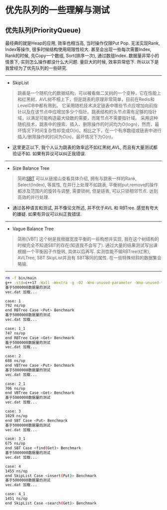 # 优先队列的一些理解与测试

## 优先队列(PriorityQueue)

最经典的就是Heap的应用, 效率也相当高, 当时操作仅限Put Pop. 无法实现Rank, Index等操作, 很多时候结构使用局限性较大. 甚至会出现一些每次需要Index, Rank的时候, 先Copy一个数组, Sort(排序一次), 通过数组Index. 数据量非常小的情景下, 实则怎么操作都没什么大问题. 量巨大的时候, 效率异常低下. 所以以下是我曾经为了优先队列的一些研究.
  
---

* SkipList
  
> 跳表是一个随机化的数据结构，可以被看做二叉树的一个变种，它在性能上和红黑树，AVL树不相上下，但是跳表的原理非常简单，目前在Redis和LeveIDB中都有用到。
它采用随机技术决定链表中哪些节点应增加向前指针以及在该节点中应增加多少个指针。跳表结构的头节点需有足够的指针域，以满足可能构造最大级数的需要，而尾节点不需要指针域。
采用这种随机技术，跳表中的搜索、插入、删除操作的时间均为O(logn)，然而，最坏情况下时间复杂性却变成O(n)。相比之下，在一个有序数组或链表中进行插入/删除操作的时间为O(n)，最坏情况下为O(n)。

* 这里更正以下, 我个人认为跳表的效率远不如红黑树,AVL, 而且有大量测试都验证不如. 如果有异议可以纠正我错误.
  
---

* Size Balance Tree
  
> 简称[SBT](https://wenku.baidu.com/view/364afa42a8956bec0975e3b1.html) 可以从链接山查看具体介绍, 拥有与跳表一样的Rank, Select(Index), 等属性, 在并行上处理不如跳表, 平衡树put,remove的操作都涉及范围内的旋转与调整, 需要锁树, 但是链表, 可以只锁相邻节点. 达到高效的并行处理.

* 通过各种语言和测试, 并不像论文所述, 并不优于AVL 和 RBTree. 感觉有夸大的嫌疑. 如果有异议可以纠正我错误.

---

* Vague Balance Tree
  
> 简称[VBT] 这个树是我根据宽度平衡的一些构想并实现, 我在这个树结构的时候完全不知道SBT的存在(知道我不会写了). 通过大量的结果测试写出课根据一个平衡因子作旋转, 具体以后再写. 实测性能不输RBTree(红黑), AVLTree, SBT SkipList并且有 SBT等同的属性. 在一些特殊倾斜的数据集会略输.

---

``` bash
rm -f bin/main
g++ -std=c++17 -Wall -Wextra -g -O2 -Wno-unused-parameter -Wno-unused-function -Iinclude -Llib src/sbt.h src/vbtree.h src/main.cpp -o bin/main
基于5000000数据量的测试
vec.dat 加载...

case: 1
792 ns/op
end RBTree Case <Put> Benchmark
基于5000000数据量的测试
vec.dat 加载...

case: 1_1
747 ns/op
end RBTree Case <Get> Benchmark
基于5000000数据量的测试
vec.dat 加载...

case: 2
688 ns/op
end VBTree Case <Put> Benchmark
基于5000000数据量的测试
vec.dat 加载...

case: 2_1
706 ns/op
end VBTree Case <Get> Benchmark
基于5000000数据量的测试
vec.dat 加载...

case: 3
1029 ns/op
end SBT Case <Put> Benchmark
基于5000000数据量的测试
vec.dat 加载...

case: 3_1
675 ns/op
end SBT Case <find(Get)> Benchmark
基于5000000数据量的测试
vec.dat 加载...

case: 4
1455 ns/op
end SkipList Case <insert(Put)> Benchmark
基于5000000数据量的测试
vec.dat 加载...

case: 4_1
1451 ns/op
end SkipList Case <search(Get)> Benchmark
```

